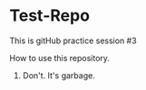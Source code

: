 # Test-Repo
This is gitHub practice session #3

How to use this repository.

1. Don't. It's garbage.
